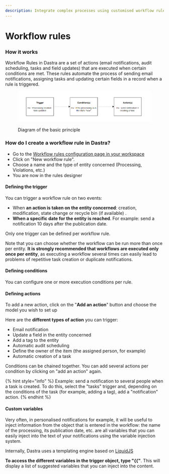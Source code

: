 ```yaml
---
description: Integrate complex processes using customised workflow rules
---
```


# Workflow rules

### How it works&#x20;

Workflow Rules in Dastra are a set of actions (email notifications, audit scheduling, tasks and field updates) that are executed when certain conditions are met. These rules automate the process of sending email notifications, assigning tasks and updating certain fields in a record when a rule is triggered.

<figure><img src="../../.gitbook/assets/image (328).png" alt=""><figcaption><p>Diagram of the basic principle</p></figcaption></figure>

### How do I create a workflow rule in Dastra?&#x20;

* Go to the [Workflow rules configuration page in your workspace ](https://app.dastra.eu/workspace/0/settings/workflow-rules)
* Click on "New workflow rule".&#x20;
* Choose a name and the type of entity concerned (Processing, Violations, etc.)
* You are now in the rules designer

#### Defining the trigger

You can trigger a workflow rule on two events:

* When **an action is taken on the entity concerned**: creation, modification, state change or recycle bin (if available) .&#x20;
* **When a specific date for the entity is reached**. For example: send a notification 10 days after the publication date.

Only one trigger can be defined per workflow rule.

Note that you can choose whether the workflow can be run more than once per entity. **It is strongly recommended that workflows are executed only once per entity**, as executing a workflow several times can easily lead to problems of repetitive task creation or duplicate notifications.

#### Defining conditions

You can configure one or more execution conditions per rule.

#### Defining actions

To add a new action, click on the "**Add an action**" button and choose the model you wish to set up

Here are the **different types of action** you can trigger:

* Email notification&#x20;
* Update a field in the entity concerned&#x20;
* Add a tag to the entity&#x20;
* Automatic audit scheduling&#x20;
* Define the owner of the item (the assigned person, for example)&#x20;
* Automatic creation of a task

Conditions can be chained together. You can add several actions per condition by clicking on "add an action" again.

{% hint style="info" %}
Example: send a notification to several people when a task is created. To do this, select the "tasks" trigger and, depending on the conditions of the task (for example, adding a tag), add a "notification" action.
{% endhint %}

#### Custom variables

Very often, in personalised notifications for example, it will be useful to inject information from the object that is entered in the workflow: the name of the processing, its publication date, etc. are all variables that you can easily inject into the text of your notifications using the variable injection system.&#x20;

Internally, Dastra uses a templating engine based on [LiquidJS ](https://shopify.github.io/liquid/basics/introduction/)

**To access the different variables in the trigger object, type "\{{"**. This will display a list of suggested variables that you can inject into the content.
